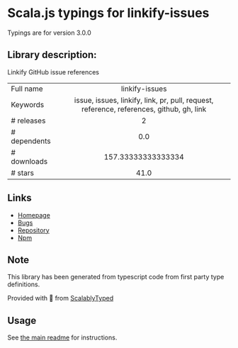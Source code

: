 
# Scala.js typings for linkify-issues

Typings are for version 3.0.0

## Library description:
Linkify GitHub issue references

|                    |                 |
| ------------------ | :-------------: |
| Full name          | linkify-issues |
| Keywords           | issue, issues, linkify, link, pr, pull, request, reference, references, github, gh, link |
| # releases         | 2 |
| # dependents       | 0.0 |
| # downloads        | 157.33333333333334 |
| # stars            | 41.0 |

## Links
- [Homepage](https://github.com/sindresorhus/linkify-issues#readme)
- [Bugs](https://github.com/sindresorhus/linkify-issues/issues)
- [Repository](https://github.com/sindresorhus/linkify-issues)
- [Npm](https://www.npmjs.com/package/linkify-issues)
    


## Note
This library has been generated from typescript code from first party type definitions.

Provided with :purple_heart: from [ScalablyTyped](https://github.com/oyvindberg/ScalablyTyped)

## Usage
See [the main readme](../../readme.md) for instructions.


